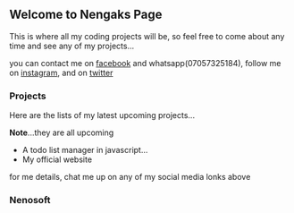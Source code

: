 ## Welcome to Nengaks Page

This is where all my coding projects will be, so feel free to come about any time and see any of my projects...

you can contact me on [facebook](facebook.com/wisdom.dakup) and whatsapp(07057325184), follow me on [instagram](instagram.com/nengakdakup), and on [twitter](twitter.com/NengakDakup)

### Projects

Here are the lists of my latest upcoming projects...

**Note**...they are all upcoming

- A todo list manager in javascript... 
- My official website

for me details, chat me up on any of my social media lonks above

### Nenosoft
